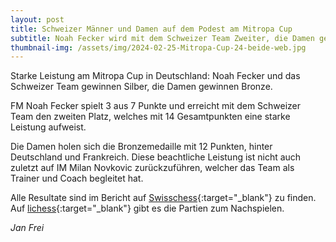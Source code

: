 ```yaml
---
layout: post
title: Schweizer Männer und Damen auf dem Podest am Mitropa Cup
subtitle: Noah Fecker wird mit dem Schweizer Team Zweiter, die Damen gewinnen mit Milan Novkovic als Trainer Bronze.
thumbnail-img: /assets/img/2024-02-25-Mitropa-Cup-24-beide-web.jpg
---
```


Starke Leistung am Mitropa Cup in Deutschland: Noah Fecker und das Schweizer Team gewinnen Silber, die Damen gewinnen
Bronze.

FM Noah Fecker spielt 3 aus 7 Punkte und erreicht mit dem Schweizer Team den zweiten Platz, welches mit 14
Gesamtpunkten eine starke Leistung aufweist.

Die Damen holen sich die Bronzemedaille mit 12 Punkten, hinter Deutschland und Frankreich. Diese beachtliche Leistung
ist nicht auch zuletzt auf IM Milan Novkovic zurückzuführen, welcher das Team als Trainer und Coach begleitet hat.

Alle Resultate sind im Bericht
auf [Swisschess](https://www.swisschess.ch/news-112/schweizer-mitropa-cup-premiere-beide-teams-auf-dem-podest-einzel-gold-fuer-gm-sebastian-bogner-und-wim-sofiia-hryzlova.html){:target="\_blank"}
zu finden. Auf [lichess](https://lichess.org/broadcast/mitropa-cup-2024--open/round-1/vIuXvqYe#games){:target="\_blank"}
gibt es die Partien zum Nachspielen.

_Jan Frei_
